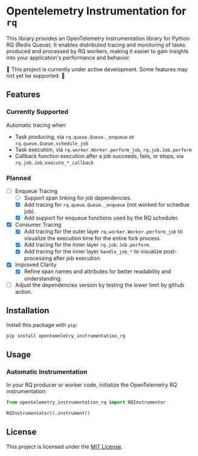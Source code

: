 # Opentelemetry Instrumentation for `rq`
This library provides an OpenTelemetry Instrumentation library for Python RQ (Redis Queue). It enables distributed tracing and monitoring of tasks produced and processed by RQ workers, making it easier to gain insights into your application's performance and behavior.

🚧 This project is currently under active development. Some features may not yet be supported. 🚧

## Features
### Currently Supported
Automatic tracing when
* Task producing, via `rq.queue.Queue._enqueue` or `rq.queue.Queue.schedule_job`
* Task execution, via `rq.worker.Worker.perform_job`, `rq.job.Job.perform`
* Callback function execution after a job succeeds, fails, or stops, via `rq.job.Job.execute_*_callback`

### Planned
- [ ] Enqueue Tracing
    - [ ] Support span linking for job dependencies.
    - [x] Add tracing for `rq.queue.Queue._enqueue` (not worked for schedlue job).
    - [x] Add support for enqueue functions used by the RQ scheduler.
- [x] Consumer Tracing
    - [x] Add tracing for the outer layer `rq.worker.Worker.perform_job` to visualize the execution time for the entire fork process.
    - [x] Add tracing for the inner layer `rq.job.Job.perform`.
    - [x] Add tracing for the inner layer `handle_job_*`  to visualize post-processing after job execution.
- [x] Improved Clarity
    - [x] Refine span names and attributes for better readability and understanding.
- [ ] Adjust the dependencies version by testing the lower limit by github action.

## Installation
Install this package with `pip`:
```
pip install opentemeletry_instrumentation_rq
```

## Usage
### Automatic Instrumentation
In your RQ producer or worker code, initialize the OpenTelemetry RQ instrumentation:
```python
from opentelemetry_instrumentation_rq import RQInstrumentor

RQInstrumentator().instrument()
```

## License
This project is licensed under the [MIT License](./LICENSE).
